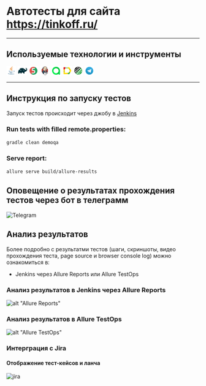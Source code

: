 # Автотесты для сайта https://tinkoff.ru/

___

## Используемые технологии и инструменты

  <code><img width="5%" title="Java" src="images/JAVA.svg"></code>
  <code><img width="5%" title="Gradle" src="images/Gradle.svg"></code>
  <code><img width="5%" title="JUnit5" src="images/Junit5.svg"></code>
  <code><img width="5%" title="Jenkins" src="images/Jenkins.svg"></code>
  <code><img width="5%" title="Allure TestOps" src="images/Allure TestOps.svg"></code>
  <code><img width="5%" title="Allure Report" src="images/Allure Report.svg"></code>
  <code><img width="5%" title="REST Assured" src="images/RESTAssured.svg"></code>
  <code><img width="5%" title="Telegram" src="images/Telegram.svg"></code>
</p>

___

## Инструкция по запуску тестов

Запуск тестов происходит через джобу в [Jenkins](https://jenkins.autotests.cloud/job/DemoQaAPI/)

### Run tests with filled remote.properties:

```bash
gradle clean demoqa
```

### Serve report:

```bash
allure serve build/allure-results
```

## Оповещение о результатах прохождения тестов через бот в телеграмм

![Telegram]()

## Анализ результатов

Более подробно с результатми тестов (шаги, скриншоты, видео прохождения теста, page source и browser console log) можно
ознакомиться в:

* Jenkins через Allure Reports или Allure TestOps

### Анализ результатов в Jenkins через Allure Reports

![alt "Allure Reports"]()

### Анализ результатов в Allure TestOps

![alt "Allure TestOps"]()

### Интерграция с Jira
#### Отображение тест-кейсов и ланча

![jira]()

